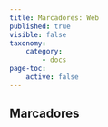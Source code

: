 ```yaml
---
title: Marcadores: Web
published: true
visible: false
taxonomy:
    category:
        - docs
page-toc:
    active: false
---
```


## Marcadores

